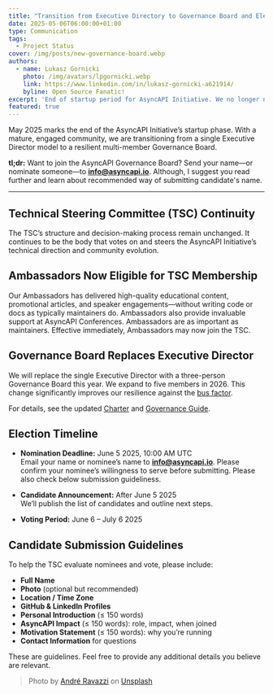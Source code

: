 ```yaml
---
title: "Transition from Executive Directory to Governance Board and Elections Kick Off"
date: 2025-05-06T06:00:00+01:00
type: Communication
tags:
  - Project Status
cover: /img/posts/new-governance-board.webp
authors:
  - name: Lukasz Gornicki
    photo: /img/avatars/lpgornicki.webp
    link: https://www.linkedin.com/in/lukasz-gornicki-a621914/
    byline: Open Source Fanatic!
excerpt: 'End of startup period for AsyncAPI Initiative. We no longer need an Executive Director as with such a strong community we can setup more resilient Governance Board'
featured: true
---
```


May 2025 marks the end of the AsyncAPI Initiative’s startup phase. With a mature, engaged community, we are transitioning from a single Executive Director model to a resilient multi-member Governance Board.

**tl;dr:** Want to join the AsyncAPI Governance Board? Send your name—or nominate someone—to **info@asyncapi.io**. Although, I suggest you read further and learn about recommended way of submitting candidate's name.

---

## Technical Steering Committee (TSC) Continuity

The TSC’s structure and decision-making process remain unchanged. It continues to be the body that votes on and steers the AsyncAPI Initiative’s technical direction and community evolution.

## Ambassadors Now Eligible for TSC Membership

Our Ambassadors has delivered high-quality educational content, promotional articles, and speaker engagements—without writing code or docs as typically maintainers do. Ambassadors also provide invaluable support at AsyncAPI Conferences. Ambassadors are as important as maintainers. Effective immediately, Ambassadors may now join the TSC.

## Governance Board Replaces Executive Director

We will replace the single Executive Director with a three-person Governance Board this year. We expand to five members in 2026. This change significantly improves our resilience against the [bus factor](https://en.wikipedia.org/wiki/Bus_factor).

For details, see the updated [Charter](https://github.com/asyncapi/community/blob/master/CHARTER.md) and [Governance Guide](https://github.com/asyncapi/community/blob/master/GOVERNANCE.md).

## Election Timeline

- **Nomination Deadline:** June 5 2025, 10:00 AM UTC  
  Email your name or nominee’s name to **info@asyncapi.io**. Please confirm your nominee’s willingness to serve before submitting. Please also check below submission guideliness.

- **Candidate Announcement:** After June 5 2025  
  We’ll publish the list of candidates and outline next steps.

- **Voting Period:** June 6 – July 6 2025

## Candidate Submission Guidelines

To help the TSC evaluate nominees and vote, please include:

- **Full Name**  
- **Photo** (optional but recommended)  
- **Location / Time Zone**  
- **GitHub & LinkedIn Profiles**  
- **Personal Introduction** (≤ 150 words)  
- **AsyncAPI Impact** (≤ 150 words): role, impact, when joined 
- **Motivation Statement** (≤ 150 words): why you’re running  
- **Contact Information** for questions

These are guidelines. Feel free to provide any additional details you believe are relevant.

> Photo by <a href="https://unsplash.com/@amravazzi?utm_content=creditCopyText&utm_medium=referral&utm_source=unsplash">André Ravazzi</a> on <a href="https://unsplash.com/photos/rectangular-brown-wooden-table-with-chairs-SkH2iOtV6II?utm_content=creditCopyText&utm_medium=referral&utm_source=unsplash">Unsplash</a>

